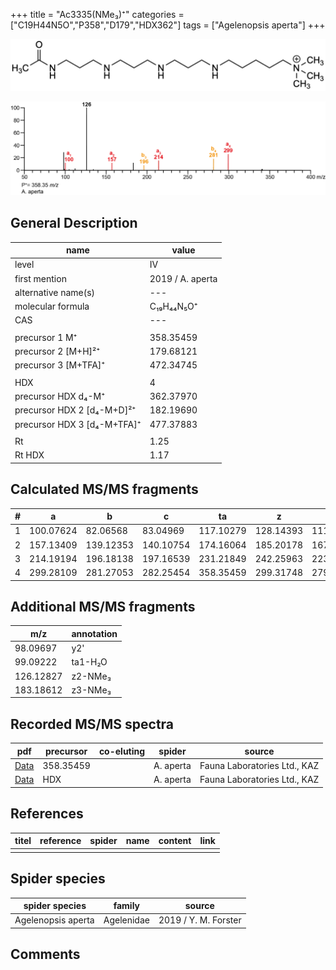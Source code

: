 +++
title = "Ac3335(NMe₃)⁺"
categories = ["C19H44N5O","P358","D179","HDX362"]
tags = ["Agelenopsis aperta"]
+++

![](/img/Ac3335(NMe3).png)

![](/img_MSMS/358_Ac3335(NMe3)_Aa.png?classes=border)

## General Description

| name                        | value            |
|-----------------------------|------------------|
| level                       | IV               |
| first mention               | 2019 / A. aperta |
| alternative name(s)         | ---              |
| molecular formula           | C₁₉H₄₄N₅O⁺       |
| CAS                         | ---              |
|                             |                  |
| precursor 1 M⁺              | 358.35459        |
| precursor 2 [M+H]²⁺         | 179.68121        |
| precursor 3 [M+TFA]⁺        | 472.34745        |
|                             |                  |
| HDX                         | 4                |
| precursor HDX   d₄-M⁺       | 362.37970        |
| precursor HDX 2 [d₄-M+D]²⁺  | 182.19690        |
| precursor HDX 3 [d₄-M+TFA]⁺ | 477.37883        |
|                             |                  |
| Rt                          | 1.25             |
| Rt HDX                      | 1.17             |

## Calculated MS/MS fragments

| # | a         | b         | c         | ta        | z         | y         | tz        |
|---|-----------|-----------|-----------|-----------|-----------|-----------|-----------|
| 1 | 100.07624 | 82.06568  | 83.04969  | 117.10279 | 128.14393 | 111.11738 | 146.17830 |
| 2 | 157.13409 | 139.12353 | 140.10754 | 174.16064 | 185.20178 | 167.16740 | 203.23615 |
| 3 | 214.19194 | 196.18138 | 197.16539 | 231.21849 | 242.25963 | 223.21743 | 260.29400 |
| 4 | 299.28109 | 281.27053 | 282.25454 | 358.35459 | 299.31748 | 279.26745 | 317.35185 |

## Additional MS/MS fragments

| m/z       | annotation |
|-----------|------------|
| 98.09697  | y2'        |
| 99.09222  | ta1-H₂O    |
| 126.12827 | z2-NMe₃    |
| 183.18612 | z3-NMe₃    |

## Recorded MS/MS spectra

| pdf                                               | precursor | co-eluting | spider    | source                       |
|---------------------------------------------------|-----------|------------|-----------|------------------------------|
| [Data](/pdf/A-aperta/358_Ac3335(NMe3)_Aa.pdf)     | 358.35459 |            | A. aperta | Fauna Laboratories Ltd., KAZ |
| [Data](/pdf/A-aperta/358_Ac3335(NMe3)_Aa_HDX.pdf) | HDX       |            | A. aperta | Fauna Laboratories Ltd., KAZ |

## References

| titel     | reference   | spider    | name   | content  | link |
|-----------|-------------|-----------|--------|----------|-----|
|           |             |           |        |          |     |

## Spider species

| spider species     | family     | source               |
|--------------------|------------|----------------------|
| Agelenopsis aperta | Agelenidae | 2019 / Y. M. Forster |

## Comments